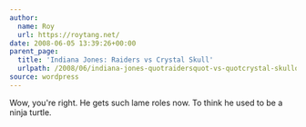 ```yaml
---
author:
  name: Roy
  url: https://roytang.net/
date: 2008-06-05 13:39:26+00:00
parent_page:
  title: 'Indiana Jones: Raiders vs Crystal Skull'
  urlpath: /2008/06/indiana-jones-quotraidersquot-vs-quotcrystal-skullquot/
source: wordpress
---
```


Wow, you're right. He gets such lame roles now. To think he used to be a ninja  turtle.